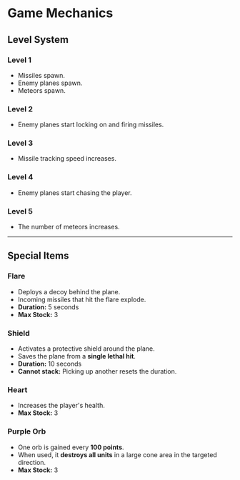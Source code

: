 # Game Mechanics

## Level System

### Level 1
- Missiles spawn.  
- Enemy planes spawn.  
- Meteors spawn.  

### Level 2
- Enemy planes start locking on and firing missiles.  

### Level 3
- Missile tracking speed increases.  

### Level 4
- Enemy planes start chasing the player.  

### Level 5
- The number of meteors increases.  

---

## Special Items

### Flare
- Deploys a decoy behind the plane.  
- Incoming missiles that hit the flare explode.  
- **Duration:** 5 seconds  
- **Max Stock:** 3  

### Shield
- Activates a protective shield around the plane.  
- Saves the plane from a **single lethal hit**.  
- **Duration:** 10 seconds  
- **Cannot stack:** Picking up another resets the duration.  

### Heart
- Increases the player's health.  
- **Max Stock:** 3  

### Purple Orb
- One orb is gained every **100 points**.  
- When used, it **destroys all units** in a large cone area in the targeted direction.  
- **Max Stock:** 3  
